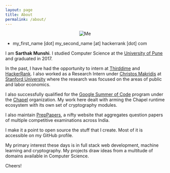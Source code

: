 ```yaml
---
layout: page
title: About
permalink: /about/
---
```


<p align="center">
  <img alt="Me" src="https://media.licdn.com/mpr/mpr/shrinknp_400_400/AAEAAQAAAAAAAAxNAAAAJDc1NDVmMWNhLWU4M2MtNDU5My04NDdmLTBkYmQ1OTk1N2U1ZA.jpg"/>
  <ul>
	<li>my_first_name [dot] my_second_name [at] hackerrank [dot] com</a></li>
	</ul>
</p>

I am **Sarthak Munshi**. <!-- Currently, I work at <u><a href="https://www.hackerrank.com/">HackerRank</a></u> where I develop full stack applications.--> I studied Computer Science at the <u><a href="http://www.unipune.ac.in/">University of Pune</a></u> and graduated in 2017. 

In the past, I have had the opportunity to intern at <u><a href="http://thirddime.com/">Thirddime</a></u> and <u><a href="https://www.hackerrank.com/">HackerRank</a></u>. I also worked as a Research Intern under <u><a href="https://www.christosmakridis.com/">Christos Makridis</a></u> at <u><a href="http://stanford.edu/">Stanford University</a></u> where the research was focused on the areas of public and labor economics.

I also successfully qualified for the <u><a href="https://summerofcode.withgoogle.com/">Google Summer of Code</a></u> program under the <u><a href="http://chapel.cray.com/">Chapel</a></u> organization. My work here dealt with arming the Chapel runtime ecosystem with its own set of cryptography modules.

I also maintain <u><a href="http://preppapers.com/">PrepPapers</a></u>, a nifty website that aggregates question papers of multiple competitive examinations across India.

I make it a point to open source the stuff that I create. Most of it is accessible on my GitHub profile.

My primary interest these days is in full stack web development, machine learning and cryptography. My projects draw ideas from a multitude of domains available in Computer Science.

Cheers!

